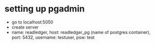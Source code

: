 # setting up pgadmin
- go to localhost:5050
- create server
- name: readledger, host: readledger_pg (name of postgres container), port: 5432, username: testuser, psw: test